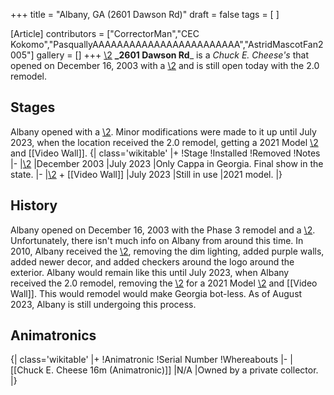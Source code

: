 +++
title = "Albany, GA (2601 Dawson Rd)"
draft = false
tags = [ ]

[Article]
contributors = ["CorrectorMan","CEC Kokomo","PasquallyAAAAAAAAAAAAAAAAAAAAAAAA","AstridMascotFan2005"]
gallery = []
+++
[\2](\1)
**_2601 Dawson Rd**_ is a _Chuck E. Cheese's_ that opened on December 16, 2003 with a [\2](\1) and is still open today with the 2.0 remodel.

##  Stages ## 
Albany opened with a [\2](\1). Minor modifications were made to it up until July 2023, when the location received the 2.0 remodel, getting a 2021 Model [\2](\1) and [[Video Wall]].
{| class='wikitable'
|+
!Stage
!Installed
!Removed
!Notes
|-
|[\2](\1)
|December 2003
|July 2023
|Only Cappa in Georgia. Final show in the state.
|-
|[\2](\1) + [[Video Wall]]
|July 2023
|Still in use
|2021 model.
|}

##  History ## 
Albany opened on December 16, 2003 with the Phase 3 remodel and a [\2](\1). Unfortunately, there isn't much info on Albany from around this time. In 2010, Albany received the [\2](\1), removing the dim lighting, added purple walls, added newer decor, and added checkers around the logo around the exterior. Albany would remain like this until July 2023, when Albany received the 2.0 remodel, removing the [\2](\1) for a 2021 Model [\2](\1) and [[Video Wall]]. This would remodel would make Georgia bot-less. As of August 2023, Albany is still undergoing this process.

##  Animatronics ## 
{| class='wikitable'
|+
!Animatronic
!Serial Number
!Whereabouts
|-
|[[Chuck E. Cheese 16m (Animatronic)]]
|N/A
|Owned by a private collector.
|}